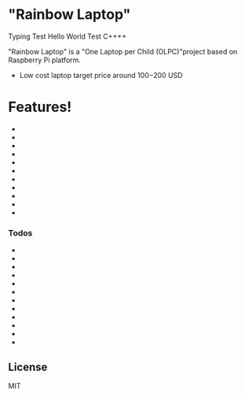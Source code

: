 # "Rainbow Laptop"

Typing Test
Hello World
Test C++++

"Rainbow Laptop" is a "One Laptop per Child (OLPC)"project based on Raspberry Pi platform.

  - Low cost laptop target price around $100-$200 USD


# Features!

  - 
  - 
  - 
  - 
  - 
  - 
  - 
  - 
  - 
  - 
  - 



### Todos

 - 
 - 
 - 
 - 
 - 
 - 
 - 
 - 
 - 
 - 
 - 
 - 
 

License
----

MIT

